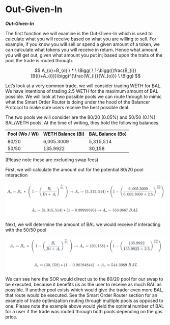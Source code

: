 # Out-Given-In

_**Out-Given-In**_

The first function we will examine is the Out-Given-In which is used to calculate what you will receive based on what you are willing to sell. For example, if you know you will sell or spend a given amount of a token, we can calculate what tokens you will receive in return. Hence what amount you will get out, given what amount you put in; based upon the traits of the pool the trade is routed through.

$$
A_{o}=B_{o} \ * \ \Bigg( \ 1-\bigg({\frac{B_{i}}{B{i}+A_{i}}}\bigg)^{\frac{W_{i}}{W_{o}}} \ \Bigg)
$$

Let’s look at a very common trade, we will consider trading WETH for BAL. We have intentions of trading 2.5 WETH for the maximum amount of BAL possible. We will look at two possible pools we can route through to mimic what the Smart Order Router is doing under the hood of the Balancer Protocol to make sure users receive the best possible deal.

The two pools we will consider are the 80/20 (0.05%) and 50/50 (0.1%) BAL/WETH pools. At the time of writing, they hold the following balances.

| Pool (Wo / Wi) | WETH Balance (Bi) | BAL Balance (Bo) |
| -------------- | ----------------- | ---------------- |
| 80/20          | 6,005.3009        | 5,315,514        |
| 50/50          | 135.9922          | 30,158           |

(Please note these are excluding swap fees)

First, we will calculate the amount out for the potential 80/20 pool interaction

![](<../../../../.gitbook/assets/Screen Shot 2022-04-01 at 7.53.10 PM.png>)

Next, we will determine the amount of BAL we would receive if interacting with the 50/50 pool

![](<../../../../.gitbook/assets/Screen Shot 2022-04-01 at 7.53.37 PM.png>)

We can see here the SOR would direct us to the 80/20 pool for our swap to be executed, because it benefits us as the user to receive as much BAL as possible. If another pool exists which would give the trader even more BAL, that route would be executed. See the Smart Order Router section for an example of trade optimization routing through multiple pools as opposed to one. Please note the example above would yield the optimal number of BAL for a user if the trade was routed through both pools depending on the gas price.&#x20;
